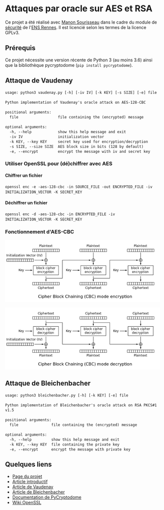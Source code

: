 # Attaques par oracle sur AES et RSA

Ce projet a été réalisé avec [Manon Sourisseau](https://github.com/ManonLittleMouse) dans le cadre du module de [sécurité](https://cmaurice.fr/teaching/ENS/) de l'[ENS Rennes](http://www.ens-rennes.fr/).
Il est licencié selon les termes de la licence GPLv3.

## Prérequis

Ce projet nécessite une version récente de Python 3 (au moins 3.6) ainsi que la bibliothèque pycryptodome (`pip install pycryptodome`).

## Attaque de Vaudenay

```
usage: python3 vaudenay.py [-h] [-iv IV] [-k KEY] [-s SIZE] [-e] file

Python implementation of Vaudenay's oracle attack on AES-128-CBC

positional arguments:
  file                  file containing the (encrypted) message

optional arguments:
  -h, --help            show this help message and exit
  -iv IV                initialization vector
  -k KEY, --key KEY     secret key used for encryption/decryption
  -s SIZE, --size SIZE  AES block size in bits (128 by default)
  -e, --encrypt         encrypt the message with iv and secret key
```

### Utiliser OpenSSL pour (dé)chiffrer avec AES

#### Chiffrer un fichier
`openssl enc -e -aes-128-cbc -in SOURCE_FILE -out ENCRYPTED_FILE -iv INITIALIZATION_VECTOR -K SECRET_KEY`

#### Déchiffrer un fichier
`openssl enc -d -aes-128-cbc -in ENCRYPTED_FILE -iv INITIALIZATION_VECTOR -K SECRET_KEY`

### Fonctionnement d'AES-CBC

![Fonctionnement du chiffrement](cbc-enc.png)

![Fonctionnement du déchiffrement](cbc-dec.png)

## Attaque de Bleichenbacher

```
usage: python3 bleichenbacher.py [-h] [-k KEY] [-e] file

Python implementation of Bleichenbacher's oracle attack on RSA PKCS#1 v1.5

positional arguments:
  file               file containing the (encrypted) message

optional arguments:
  -h, --help         show this help message and exit
  -k KEY, --key KEY  file containing the private key
  -e, --encrypt      encrypt the message with private key
```

## Quelques liens

* [Page du projet](https://cmaurice.fr/teaching/ENS/project6.html)
* [Article introductif](https://research.checkpoint.com/2019/cryptographic-attacks-a-guide-for-the-perplexed/)
* [Article de Vaudenay](https://www.iacr.org/archive/eurocrypt2002/23320530/cbc02_e02d.pdf)
* [Article de Bleichenbacher](http://archiv.infsec.ethz.ch/education/fs08/secsem/Bleichenbacher98.pdf)
* [Documentation de PyCryptodome](https://pycryptodome.readthedocs.io/en/latest/src/api.html)
* [Wiki OpenSSL](https://wiki.openssl.org/index.php/Enc)
